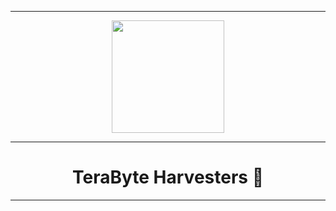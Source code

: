 -----
<p align="center">
<a href="https://github.com/Sshinx">
  <img height="180em" src="https://media.discordapp.net/attachments/828561645029949480/1184190392250400868/file-kU6UhBO5UGokmksOaDwvXGgr.png?ex=658b123e&is=65789d3e&hm=f1563604ff44de6db44c3f045fcc090b52f5f25ba429c41fb5f4dfc48479503d&=&format=webp&quality=lossless&width=3200&height=671"/>
</a>
</p>

-----
<h1 align="center">TeraByte Harvesters 🌱</h2>

-----
